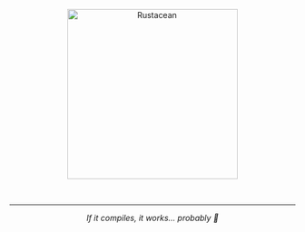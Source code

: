 <p align="center">
  <img src="https://raw.githubusercontent.com/IcyOrca/IcyOrca/main/rustacean.svg.svg" alt="Rustacean" width="300">
</p>

<p align="center">
  <br>
  <hr>
  <p align="center">
    <i>If it compiles, it works… probably 🦀</i>
  </p>
</p>
